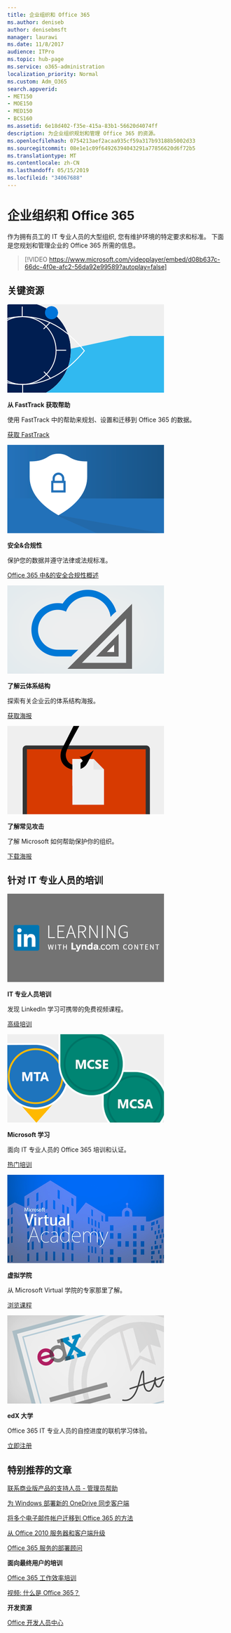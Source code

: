 ```yaml
---
title: 企业组织和 Office 365
ms.author: deniseb
author: denisebmsft
manager: laurawi
ms.date: 11/8/2017
audience: ITPro
ms.topic: hub-page
ms.service: o365-administration
localization_priority: Normal
ms.custom: Adm_O365
search.appverid:
- MET150
- MOE150
- MED150
- BCS160
ms.assetid: 6e18d402-f35e-415a-83b1-56620d4074ff
description: 为企业组织规划和管理 Office 365 的资源。
ms.openlocfilehash: 0754213aef2acaa935cf59a317b93188b5002d33
ms.sourcegitcommit: 08e1e1c09f64926394043291a77856620d6f72b5
ms.translationtype: MT
ms.contentlocale: zh-CN
ms.lasthandoff: 05/15/2019
ms.locfileid: "34067688"
---
```

# <a name="enterprise-organizations-and-office-365"></a>企业组织和 Office 365

作为拥有员工的 IT 专业人员的大型组织, 您有维护环境的特定要求和标准。 下面是您规划和管理企业的 Office 365 所需的信息。
  

> [!VIDEO https://www.microsoft.com/videoplayer/embed/d08b637c-66dc-4f0e-afc2-56da92e99589?autoplay=false]
  
## <a name="key-resources"></a>关键资源

![构想的 FastTrack 符号](media/263443cf-d8bd-460b-ac46-a08323551f3f.png)
  
 **从 FastTrack 获取帮助**
  
使用 FastTrack 中的帮助来规划、设置和迁移到 Office 365 的数据。
  
[获取 FastTrack](https://go.microsoft.com/fwlink/?linkid=238431)
  
![安全性和合规性符号](media/f96c2cdf-d151-4f44-bb11-20bb7f366a21.png)
  
 **安全&amp;合规性**
  
保护您的数据并遵守法律或法规标准。
  
[Office 365 中&amp;的安全合规性概述](https://support.office.com/article/dcb83b2c-ac66-4ced-925d-50eb9698a0b2)
  
![云和体系结构符号](media/2850ac8d-4c99-4825-869e-83724c4ef54e.png)
  
 **了解云体系结构**
  
探索有关企业云的体系结构海报。
  
[获取海报](https://aka.ms/cloudarch)
  
[![鱼钩在屏幕上 snagging 文档 (网络钓鱼攻击)](media/dc32a996-623a-400c-9b7a-ed1b89a56948.png)](https://aka.ms/commonattacks)
  
 **了解常见攻击**
  
了解 Microsoft 如何帮助保护你的组织。
  
[下载海报](https://aka.ms/commonattacks)
  
## <a name="training-for-it-pros"></a>针对 IT 专业人员的培训

![来自 LinkedIn 学习的 IT 专业人员培训](media/b951eac7-9d99-42b5-86a3-3058a6445077.png)
  
 **IT 专业人员培训**
  
发现 LinkedIn 学习可携带的免费视频课程。
  
[高级培训](https://support.office.com/article/68cc9b95-0bdc-491e-a81f-ee70b3ec63c5.aspx)
  
![Microsoft 学习认证: MTA、MCSE、MCSA](media/8eab3b6a-5aff-423c-9c57-fd078fdebca8.png)
  
 **Microsoft 学习**
  
面向 IT 专业人员的 Office 365 培训和认证。
  
[热门培训](https://go.microsoft.com/fwlink/?linkid=826247)
  
![Microsoft Virtual 学院](media/1bced083-acd6-4705-9f22-22009166a5d7.png)
  
 **虚拟学院**
  
从 Microsoft Virtual 学院的专家那里了解。
  
[浏览课程](https://go.microsoft.com/fwlink/?linkid=826248)
  
![edX 大学证书](media/c52ff863-94fa-4d6e-b91f-f9057956a7b0.png)
  
 **edX 大学**
  
Office 365 IT 专业人员的自控进度的联机学习体验。
  
[立即注册](https://go.microsoft.com/fwlink/?linkid=852994)
  
## <a name="featured-articles"></a>特别推荐的文章

[联系商业版产品的支持人员 - 管理员帮助](https://support.office.com/article/32a17ca7-6fa0-4870-8a8d-e25ba4ccfd4b)
  
[为 Windows 部署新的 OneDrive 同步客户端](https://support.office.com/article/3f3a511c-30c6-404a-98bf-76f95c519668)
  
[将多个电子邮件帐户迁移到 Office 365 的方法](https://support.office.com/article/0a4913fe-60fb-498f-9155-a86516418842)
  
[从 Office 2010 服务器和客户端升级](upgrade-from-office-2010-servers-and-products.md)
  
[Office 365 服务的部署顾问](deployment-advisors-for-office-365.md)
  
 **面向最终用户的培训**
  
[Office 365 工作效率培训](https://support.office.com/article/af07cb6b-980d-4f33-8599-322582767408)
  
[视频: 什么是 Office 365？](https://support.office.com/article/847caf12-2589-452c-8aca-1c009797678b)
  
 **开发资源**
  
[Office 开发人员中心](https://go.microsoft.com/fwlink/?linkid=615418)
  


